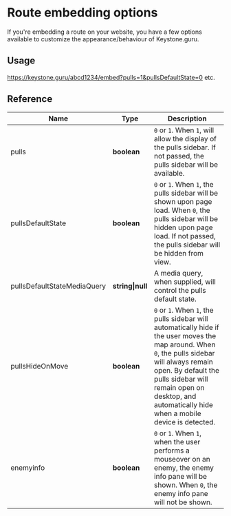 # Route embedding options

If you're embedding a route on your website, you have a few options available to customize the appearance/behaviour of
Keystone.guru.

## Usage

https://keystone.guru/abcd1234/embed?pulls=1&pullsDefaultState=0 etc.

## Reference

| Name                        | Type             | Description                                                                                                                                                                                                                                                               |
|-----------------------------|------------------|---------------------------------------------------------------------------------------------------------------------------------------------------------------------------------------------------------------------------------------------------------------------------|
| pulls                       | **boolean**      | `0` or `1`. When `1`, will allow the display of the pulls sidebar. If not passed, the pulls sidebar will be available.                                                                                                                                                    |
| pullsDefaultState           | **boolean**      | `0` or `1`. When `1`, the pulls sidebar will be shown upon page load. When `0`, the pulls sidebar will be hidden upon page load. If not passed, the pulls sidebar will be hidden from view.                                                                               |
| pullsDefaultStateMediaQuery | **string\|null** | A media query, when supplied, will control the pulls default state.                                                                                                                                                                                                       |
| pullsHideOnMove             | **boolean**      | `0` or `1`. When `1`, the pulls sidebar will automatically hide if the user moves the map around. When `0`, the pulls sidebar will always remain open. By default the pulls sidebar will remain open on desktop, and automatically hide when a mobile device is detected. |
| enemyinfo                   | **boolean**      | `0` or `1`. When `1`, when the user performs a mouseover on an enemy, the enemy info pane will be shown. When `0`, the enemy info pane will not be shown.                                                                                                                 |

